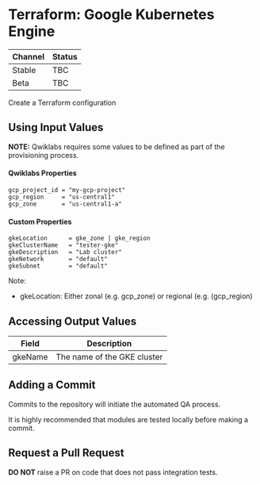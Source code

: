 # Terraform: Google Kubernetes Engine

| Channel | Status |
|---------|--------|
| Stable  | TBC    | 
| Beta    | TBC    | 

Create a Terraform configuration

## Using Input Values 

__NOTE:__ Qwiklabs requires some values to be defined as part of the provisioning process. 

#### Qwiklabs Properties
```
gcp_project_id = "my-gcp-project"
gcp_region     = "us-central1"
gcp_zone       = "us-central1-a"
```

#### Custom Properties

```
gkeLocation      = gke_zone | gke_region
gkeClusterName   = "tester-gke"
gkeDescription   = "Lab cluster"
gkeNetwork       = "default"
gkeSubnet        = "default"
```


Note: 
* gkeLocation: Either zonal (e.g. gcp_zone) or regional (e.g. (gcp_region)


## Accessing Output Values 

| Field | Description |
|-------|-------------|
| gkeName | The name of the GKE cluster |

## Adding a Commit 

Commits to the repository will initiate the automated QA process.

It is highly recommended that modules are tested locally before making a commit.

## Request a Pull Request

__DO NOT__ raise a PR on code that does not pass integration tests.
